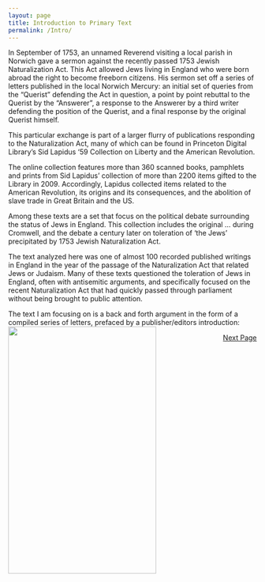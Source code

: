 ```yaml
---
layout: page
title: Introduction to Primary Text
permalink: /Intro/
---
```


In September of 1753, an unnamed Reverend visiting a local parish in Norwich gave a sermon against the recently passed 1753 Jewish Naturalization Act. This Act allowed Jews living in England who were born abroad the right to become freeborn citizens. His sermon set off a series of letters published in the local Norwich Mercury: an initial set of queries from the “Querist” defending the Act in question, a point by point rebuttal to the Querist by the “Answerer”, a response to the Answerer by a third writer defending the position of the Querist, and a final response by the original Querist himself.

This particular exchange is part of a larger flurry of publications responding to the Naturalization Act, many of which can be found in Princeton Digital Library’s Sid Lapidus ‘59 Collection on Liberty and the American Revolution.

The online collection features more than 360 scanned books, pamphlets and prints from Sid Lapidus’ collection of more than 2200 items gifted to the Library in 2009. Accordingly, Lapidus collected items related to the American Revolution, its origins and its consequences, and the abolition of slave trade in Great Britain and the US.

Among these texts are a set that focus on the political debate surrounding the status of Jews in England. This collection includes the original … during Cromwell, and the debate a century later on toleration of ‘the Jews’ precipitated by 1753 Jewish Naturalization Act.

The text analyzed here was one of almost 100 recorded published writings in England in the year of the passage of the Naturalization Act that related Jews or Judaism. Many of these texts questioned the toleration of Jews in England, often with antisemitic arguments, and specifically focused on the recent Naturalization Act that had quickly passed through parliament without being brought  to public attention.  

The text I am focusing on is a back and forth argument in the form of a compiled series of letters, prefaced by a publisher/editors introduction:
<img src="https://iiif-cloud.princeton.edu/iiif/2/65%2F15%2F9d%2F65159d3311e847f1a986e57ae4eb9f88%2Fintermediate_file/full/1151,/0/default.jpg" width="300" height="500" style="float:left;margin:0px 10px 5px 0px">

<div style="text-align: right"> <a href="../Timeline">Next Page</a> </div>
